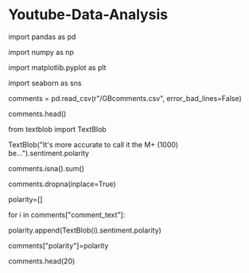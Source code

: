 # Youtube-Data-Analysis
import pandas as pd

import numpy as np

import matplotlib.pyplot as plt

import seaborn as sns

comments = pd.read_csv(r"/GBcomments.csv", error_bad_lines=False)

comments.head()

from textblob import TextBlob

TextBlob("It's more accurate to call it the M+ (1000) be...").sentiment.polarity

comments.isna().sum()

comments.dropna(inplace=True)

polarity=[]

for i in comments["comment_text"]:

  polarity.append(TextBlob(i).sentiment.polarity)
  
comments["polarity"]=polarity

comments.head(20)
